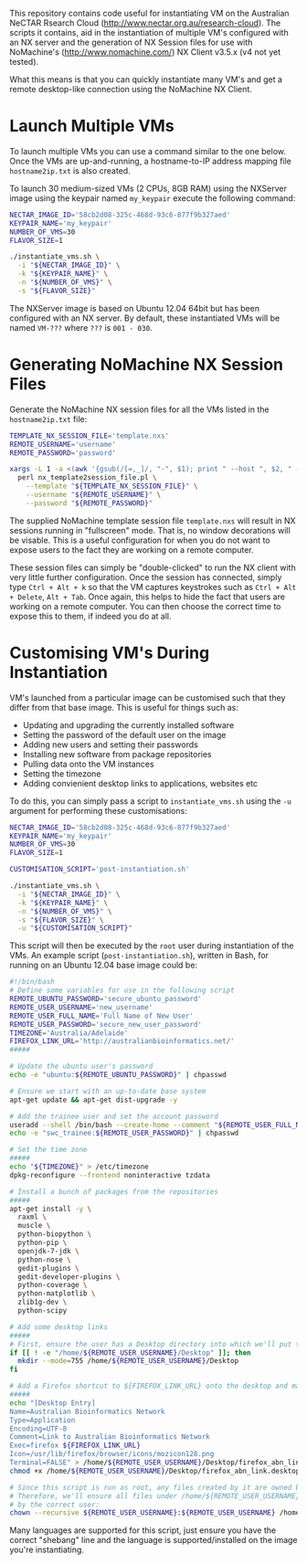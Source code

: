 This repository contains code useful for instantiating VM on the Australian
NeCTAR Rsearch Cloud (http://www.nectar.org.au/research-cloud). The scripts
it contains, aid in the instantiation of multiple VM's configured with an NX
server and the generation of NX Session files for use with NoMachine's 
(http://www.nomachine.com/) NX Client v3.5.x (v4 not yet tested).

What this means is that you can quickly instantiate many VM's and get a
remote desktop-like connection using the NoMachine NX Client.

# Launch Multiple VMs
To launch multiple VMs you can use a command similar to the one below. Once the VMs are up-and-running, 
a hostname-to-IP address mapping file ```hostname2ip.txt``` is also created.

To launch 30 medium-sized VMs (2 CPUs, 8GB RAM) using the NXServer image using the keypair named
```my_keypair``` execute the following command:
```bash
NECTAR_IMAGE_ID='58cb2d08-325c-468d-93c6-877f9b327aed'
KEYPAIR_NAME='my_keypair'
NUMBER_OF_VMS=30
FLAVOR_SIZE=1

./instantiate_vms.sh \
  -i "${NECTAR_IMAGE_ID}" \
  -k "${KEYPAIR_NAME}" \
  -n "${NUMBER_OF_VMS}" \
  -s "${FLAVOR_SIZE}"
```

The NXServer image is based on Ubuntu 12.04 64bit but has been configured with an NX server. By default,
these instantiated VMs will be named ```VM-???``` where ```???``` is ```001 - 030```.

# Generating NoMachine NX Session Files
Generate the NoMachine NX session files for all the VMs listed in the ```hostname2ip.txt``` file:
```bash
TEMPLATE_NX_SESSION_FILE='template.nxs'
REMOTE_USERNAME='username'
REMOTE_PASSWORD='password'

xargs -L 1 -a <(awk '{gsub(/[=,_]/, "-", $1); print " --host ", $2, " --output ", $1".nxs"}' < hostname2ip.txt) \
  perl nx_template2session_file.pl \
    --template "${TEMPLATE_NX_SESSION_FILE}" \
    --username "${REMOTE_USERNAME}" \
    --password "${REMOTE_PASSWORD}"
```

The supplied NoMachine template session file ```template.nxs``` will result in NX
sessions running in "fullscreen" mode. That is, no window decorations will be
visable. This is a useful configuration for when you do not want to expose users
to the fact they are working on a remote computer.

These session files can simply be "double-clicked" to run the NX client with very
little further configuration. Once the session has connected, simply type
```Ctrl + Alt + k``` so that the VM captures keystrokes such as ```Ctrl + Alt + Delete```,
```Alt + Tab```. Once again, this helps to hide the fact that users are working
on a remote computer. You can then choose the correct time to expose this to them,
if indeed you do at all.

# Customising VM's During Instantiation
VM's launched from a particular image can be customised such that they differ from that
base image. This is useful for things such as:

* Updating and upgrading the currently installed software
* Setting the password of the default user on the image
* Adding new users and setting their passwords
* Installing new software from package repositories
* Pulling data onto the VM instances
* Setting the timezone
* Adding convienient desktop links to applications, websites etc

To do this, you can simply pass a script to ```instantiate_vms.sh``` using the ```-u```
argument for performing these customisations:
```bash
NECTAR_IMAGE_ID='58cb2d08-325c-468d-93c6-877f9b327aed'
KEYPAIR_NAME='my_keypair'
NUMBER_OF_VMS=30
FLAVOR_SIZE=1

CUSTOMISATION_SCRIPT='post-instantiation.sh'

./instantiate_vms.sh \
  -i "${NECTAR_IMAGE_ID}" \
  -k "${KEYPAIR_NAME}" \
  -n "${NUMBER_OF_VMS}" \
  -s "${FLAVOR_SIZE}" \
  -u "${CUSTOMISATION_SCRIPT}"
```

This script will then be executed by the ```root``` user during instantiation of the VMs. An example
script (```post-instantiation.sh```), written in Bash, for running on an Ubuntu 12.04 base
image could be:
```bash
#!/bin/bash
# Define some variables for use in the following script
REMOTE_UBUNTU_PASSWORD='secure_ubuntu_password'
REMOTE_USER_USERNAME='new_username'
REMOTE_USER_FULL_NAME='Full Name of New User'
REMOTE_USER_PASSWORD='secure_new_user_password'
TIMEZONE='Australia/Adelaide'
FIREFOX_LINK_URL='http://australianbioinformatics.net/'
#####

# Update the ubuntu user's password
echo -e "ubuntu:${REMOTE_UBUNTU_PASSWORD}" | chpasswd

# Ensure we start with an up-to-date base system
apt-get update && apt-get dist-upgrade -y

# Add the trainee user and set the account password
useradd --shell /bin/bash --create-home --comment "${REMOTE_USER_FULL_NAME}" ${REMOTE_USER_USERNAME}
echo -e "swc_trainee:${REMOTE_USER_PASSWORD}" | chpasswd

# Set the time zone
#####
echo "${TIMEZONE}" > /etc/timezone
dpkg-reconfigure --frontend noninteractive tzdata

# Install a bunch of packages from the repositories
#####
apt-get install -y \
  raxml \
  muscle \
  python-biopython \
  python-pip \
  openjdk-7-jdk \
  python-nose \
  gedit-plugins \
  gedit-developer-plugins \
  python-coverage \
  python-matplotlib \
  zlib1g-dev \
  python-scipy

# Add some desktop links
#####
# First, ensure the user has a Desktop directory into which we'll put these files
if [[ ! -e "/home/${REMOTE_USER_USERNAME}/Desktop" ]]; then
  mkdir --mode=755 /home/${REMOTE_USER_USERNAME}/Desktop
fi

# Add a Firefox shortcut to ${FIREFOX_LINK_URL} onto the desktop and make it executable
#####
echo "[Desktop Entry]
Name=Australian Bioinformatics Network
Type=Application
Encoding=UTF-8
Comment=Link to Australian Bioinformatics Network
Exec=firefox ${FIREFOX_LINK_URL}
Icon=/usr/lib/firefox/browser/icons/mozicon128.png
Terminal=FALSE" > /home/${REMOTE_USER_USERNAME}/Desktop/firefox_abn_link.desktop
chmod +x /home/${REMOTE_USER_USERNAME}/Desktop/firefox_abn_link.desktop

# Since this script is run as root, any files created by it are owned by root:root.
# Therefore, we'll ensure all files under /home/${REMOTE_USER_USERNAME} are owned
# by the correct user:
chown --recursive ${REMOTE_USER_USERNAME}:${REMOTE_USER_USERNAME} /home/${REMOTE_USER_USERNAME}/
```

Many languages are supported for this script, just ensure you have the correct "shebang" line and the
language is supported/installed on the image you're instantiating.
